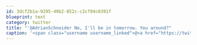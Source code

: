 ```yaml
---
id: 3dcf2b1a-9295-49b2-852c-c2cf94c0391f
blueprint: text
category: twitter
title: "'@AdrianSchneider No, I'll be in tomorrow. You around?"
caption: '<span class="username username_linked">@<a href="https://twitter.com/AdrianSchneider" title="Adrian Schneider">AdrianSchneider</a></span> No, I''ll be in tomorrow. You around?'
---
```

